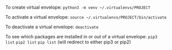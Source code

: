 To create virtual envelope:
`python3 -m venv ~/.virtualenvs/PROJECT`

To activate a virtual envelope:
`source ~/.virtualenvs/PROJECT/bin/activate`

To deactivate a virtual envelope:
`deactivate`

To see which packages are installed in or out of a virtual envelope:
`pip3 list`
`pip2 list`
`pip list` (will redirect to either pip3 or pip2)
